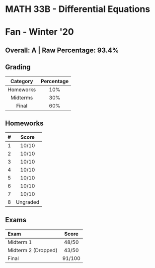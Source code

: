 # MATH 33B - Differential Equations
# Fan - Winter '20

## Overall: A | Raw Percentage: 93.4%

## Grading
| Category | Percentage |
|:---:|:---:|
| Homeworks | 10% |
| Midterms | 30% |
| Final | 60% |

## Homeworks
| # | Score |
|:---:|:---:|
| 1 | 10/10 |
| 2 | 10/10 |
| 3 | 10/10 |
| 4 | 10/10 |
| 5 | 10/10 |
| 6 | 10/10 |
| 7 | 10/10 |
| 8 | Ungraded |

## Exams
| Exam | Score |
|:---|:---:|
| Midterm 1 | 48/50 |
| Midterm 2 (Dropped) | 43/50 |
| Final | 91/100 |

